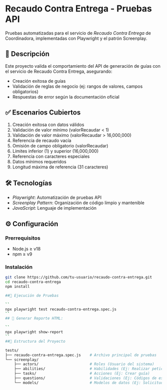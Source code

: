 # Recaudo Contra Entrega - Pruebas API
Pruebas automatizadas para el servicio de *Recaudo Contra Entrega* de Coordinadora, implementadas con Playwright y el patrón Screenplay.

## 📑 Descripción

Este proyecto valida el comportamiento del API de generación de guías con el servicio de Recaudo Contra Entrega, asegurando:
- Creación exitosa de guías
- Validación de reglas de negocio (ej: rangos de valores, campos obligatorios)
- Respuestas de error según la documentación oficial

## ✅ Escenarios Cubiertos

1. Creación exitosa con datos válidos
2. Validación de valor mínimo (valorRecaudar < 1)
3. Validación de valor máximo (valorRecaudar > 16,000,000)
4. Referencia de recaudo vacía
5. Omisión de campo obligatorio (valorRecaudar)
6. Límites inferior (1) y superior (16,000,000)
7. Referencia con caracteres especiales
8. Datos mínimos requeridos
9. Longitud máxima de referencia (31 caracteres)

## 🛠 Tecnologías

- *Playwright*: Automatización de pruebas API
- *Screenplay Pattern*: Organización de código limpio y mantenible
- *JavaScript*: Lenguaje de implementación

## ⚙️ Configuración

### Prerrequisitos
- Node.js ≥ v18
- npm ≥ v9

### Instalación
```bash
git clone https://github.com/tu-usuario/recaudo-contra-entrega.git
cd recaudo-contra-entrega
npm install

##🚀 Ejecución de Pruebas

``
npx playwright test recaudo-contra-entrega.spec.js
``
## 📑 Generar Reporte HTML:

``
npx playwright show-report
``
##📂 Estructura del Proyecto

tests/
├── recaudo-contra-entrega.spec.js    # Archivo principal de pruebas
└── screenplay/
    ├── actors/                       # Roles (Usuario del sistema)
    ├── abilities/                    # Habilidades (Ej: Realizar peticiones API)
    ├── tasks/                        # Acciones (Ej: Crear guía)
    ├── questions/                    # Validaciones (Ej: Códigos de estado)
    └── models/                       # Modelos de datos (Ej: Solicitud de guía)
